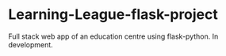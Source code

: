 # Learning-League-flask-project

Full stack web app of an education centre using flask-python. In development.
